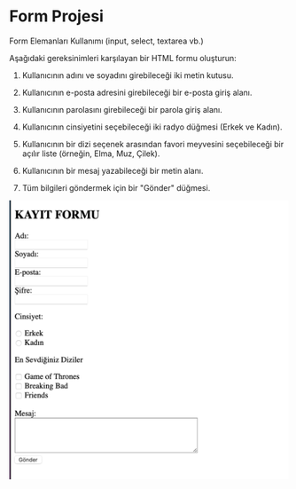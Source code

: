 # Form Projesi

Form Elemanları Kullanımı (input, select, textarea vb.)

Aşağıdaki gereksinimleri karşılayan bir HTML formu oluşturun:

1. Kullanıcının adını ve soyadını girebileceği iki metin kutusu.

2. Kullanıcının e-posta adresini girebileceği bir e-posta giriş alanı.

3. Kullanıcının parolasını girebileceği bir parola giriş alanı.

4. Kullanıcının cinsiyetini seçebileceği iki radyo düğmesi (Erkek ve Kadın).

5. Kullanıcının bir dizi seçenek arasından favori meyvesini seçebileceği bir açılır liste (örneğin, Elma, Muz, Çilek).

6. Kullanıcının bir mesaj yazabileceği bir metin alanı.

7. Tüm bilgileri göndermek için bir "Gönder" düğmesi.

![Form Ekran Görüntüsü](ekran.png)
